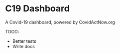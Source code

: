 # C19 Dashboard

A Covid-19 dashboard, powered by CovidActNow.org

TOOD:
- Better tests
- Write docs

